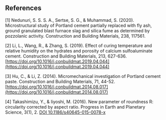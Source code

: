 ## References 

[1] Nedunuri, S. S. S. A., Sertse, S. G., & Muhammad, S. (2020). Microstructural study of Portland cement partially replaced with fly ash, ground granulated blast furnace slag and silica fume as determined by pozzolanic activity. Construction and Building Materials, 238, 117561.


[2] Li, L., Wang, R., & Zhang, S. (2019). Effect of curing temperature and relative humidity on the hydrates and porosity of calcium sulfoaluminate cement. Construction and Building Materials, 213, 627-636.
[https://doi.org/10.1016/j.conbuildmat.2019.04.044](https://doi.org/10.1016/j.conbuildmat.2019.04.044)

[3] Hu, C., & Li, Z. (2014). Micromechanical investigation of Portland cement paste. Construction and Building Materials, 71, 44-52. [https://doi.org/10.1016/j.conbuildmat.2014.08.017](https://doi.org/10.1016/j.conbuildmat.2014.08.017)

[4] Takashimizu, Y., & Iiyoshi, M. (2016). New parameter of roundness R: circularity corrected by aspect ratio. Progress in Earth and Planetary Science, 3(1), 2.
[DOI 10.1186/s40645-015-0078-x](https://link.springer.com/article/10.1186/s40645-015-0078-x)
